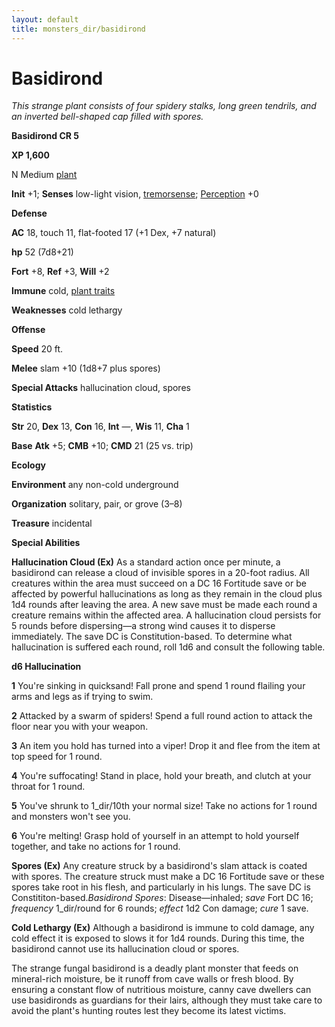 ```yaml
---
layout: default
title: monsters_dir/basidirond
---
```

# Basidirond

_This strange plant consists of four spidery stalks, long green tendrils, and an inverted bell-shaped cap filled with spores._

**Basidirond CR 5**

**XP 1,600**

N Medium [plant](creatureTypes#_plant)

**Init** +1; **Senses** low-light vision, [tremorsense](universalMonsterRules#_tremorsense); [Perception](../skills_dir/perception#_perception) +0

**Defense**

**AC** 18, touch 11, flat-footed 17 (+1 Dex, +7 natural)

**hp** 52 (7d8+21)

**Fort** +8, **Ref** +3, **Will** +2

**Immune** cold, [plant traits](universalMonsterRules#_plant-traits)

**Weaknesses** cold lethargy

**Offense**

**Speed** 20 ft.

**Melee** slam +10 (1d8+7 plus spores)

**Special Attacks** hallucination cloud, spores

**Statistics**

**Str** 20, **Dex** 13, **Con** 16, **Int** —, **Wis** 11, **Cha** 1

**Base**  **Atk** +5; **CMB** +10; **CMD** 21 (25 vs. trip)

**Ecology**

**Environment** any non-cold underground

**Organization** solitary, pair, or grove (3–8)

**Treasure** incidental

**Special Abilities**

**Hallucination Cloud (Ex)** As a standard action once per minute, a basidirond can release a cloud of invisible spores in a 20-foot radius. All creatures within the area must succeed on a DC 16 Fortitude save or be affected by powerful hallucinations as long as they remain in the cloud plus 1d4 rounds after leaving the area. A new save must be made each round a creature remains within the affected area. A hallucination cloud persists for 5 rounds before dispersing—a strong wind causes it to disperse immediately. The save DC is Constitution-based. To determine what hallucination is suffered each round, roll 1d6 and consult the following table.

**d6 Hallucination**

**1** You're sinking in quicksand! Fall prone and spend 1 round flailing your arms and legs as if trying to swim.

**2** Attacked by a swarm of spiders! Spend a full round action to attack the floor near you with your weapon.

**3** An item you hold has turned into a viper! Drop it and flee from the item at top speed for 1 round.

**4** You're suffocating! Stand in place, hold your breath, and clutch at your throat for 1 round.

**5** You've shrunk to 1_dir/10th your normal size! Take no actions for 1 round and monsters won't see you.

**6** You're melting! Grasp hold of yourself in an attempt to hold yourself together, and take no actions for 1 round.

**Spores (Ex)** Any creature struck by a basidirond's slam attack is coated with spores. The creature struck must make a DC 16 Fortitude save or these spores take root in his flesh, and particularly in his lungs. The save DC is Constititon-based._Basidirond Spores_: Disease—inhaled; _save_ Fort DC 16; _frequency_ 1_dir/round for 6 rounds; _effect_ 1d2 Con damage; _cure_ 1 save.

**Cold Lethargy (Ex)** Although a basidirond is immune to cold damage, any cold effect it is exposed to slows it for 1d4 rounds. During this time, the basidirond cannot use its hallucination cloud or spores.

The strange fungal basidirond is a deadly plant monster that feeds on mineral-rich moisture, be it runoff from cave walls or fresh blood. By ensuring a constant flow of nutritious moisture, canny cave dwellers can use basidironds as guardians for their lairs, although they must take care to avoid the plant's hunting routes lest they become its latest victims.


